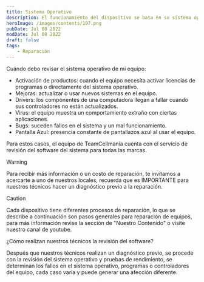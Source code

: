 ```yaml
---
title: Sistema Operativo
description: El funcionamiento del dispositivo se basa en su sistema operativo y programas para el control de cada componente.
heroImage: /images/contents/197.png
pubDate: Jul 08 2022
modDate: Jul 08 2022
draft: false
tags: 
    - Reparación
---
```


Cuándo debo revisar el sistema operativo de mi equipo:

- Activación de productos: cuando el equipo necesita activar licencias de programas o directamente del sistema operativo.
- Mejoras: actualizar o usar nuevos sistemas en el equipo.
- Drivers: los componentes de una computadora llegan a fallar cuando sus controladores no están actualizados.
- Virus: el equipo muestra un comportamiento extraño con ciertas aplicaciones.
- Bugs: suceden fallos en el sistema y un mal funcionamiento.
- Pantalla Azul: presencia constante de pantallazos azul al usar el equipo.

Para estos casos, el equipo de TeamCellmania cuenta con el servicio de revisión del software del sistema para todas las marcas.

> [!WARNING]
> Para recibir más información o un costo de reparación, te invitamos a acercarte a uno de nuestros locales, recuerda que es IMPORTANTE para nuestros técnicos hacer un diagnóstico previo a la reparación.

> [!CAUTION]
> Cada dispositivo tiene diferentes procesos de reparación, lo que se describe a continuación son pasos generales para reparación de equipos, para más información revise la sección de \"Nuestro Contenido\" o visite nuestro canal de youtube.

¿Cómo realizan nuestros técnicos la revisión del software?

Después que nuestros técnicos realizan un diagnóstico previo, se procede con la revisión del sistema operativo y pruebas de rendimiento, se determinan los fallos en el sistema operativo, programas o controladores del equipo, cada caso varía y puede generar una afección diferente.
